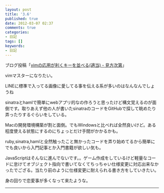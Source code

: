 ```yaml
---
layout: post
title: '3.6'
published: true
date: 2012-03-07 02:37
comments: true
categories:
- 日記
tags: []
keywords:
- 日記
---
```

ブログ投稿「[vimの応用が利くキーを並べる(適当) - 見方次第](http://soramugi.hateblo.jp/entry/2012/03/06/132132 "vimの応用が利くキーを並べる(適当) - 見方次第")」

vimマスターになりたい。

LINEに標準で入ってる画像に愛してる事を伝える系が多いのはなんなんでしょうね

sinatraとhamlで簡単にwebアプリ的なの作ろうと思ったけど構文覚えるのが面倒です。取りあえず他の人が書いたsinatraのコードをGitHubで探して眺めたり弄ったりするぐらいをしている。

Macの開発環境構築が割と面倒。でもWindowsと比べれば全然良いけど。ある程度使える状態にするのにちょっとだけ手間がかかるかも。

ruby,sinatra,hamlと全然触ったこと無かったコードを弄り始めてるから簡単にでも良いから入門記事とか入門書籍が欲しい気も。

JavaScriptはそんなに進んでないです。。ゲーム作成をしているけど軽量なコードに怠けてオブジェクト指向で書いてなくてちっちゃい仕様変更に対応出来なかったでござる。当たり前のように仕様変更に耐えられる書き方をしていきたい。

身の回りで恋愛事が多くなって来たような。

---

